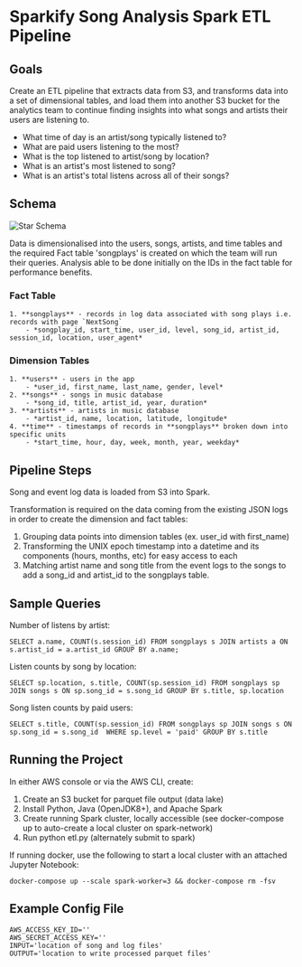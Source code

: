 # Sparkify Song Analysis Spark ETL Pipeline
## Goals
Create an ETL pipeline that extracts data from S3, and transforms data into a set of dimensional tables, and load them into another S3 bucket for the analytics team to continue finding insights into what songs and artists their users are listening to.

* What time of day is an artist/song typically listened to?
* What are paid users listening to the most?
* What is the top listened to artist/song by location?
* What is an artist's most listened to song?
* What is an artist's total listens across all of their songs?

## Schema
![Star Schema](https://i.imgur.com/Sfoy2Op.png)

Data is dimensionalised into the users, songs, artists, and time tables and the required Fact table 'songplays' is created on which the team will run their queries. Analysis able to be done initially on the IDs in the fact table for performance benefits.

### Fact Table
    1. **songplays** - records in log data associated with song plays i.e. records with page `NextSong`
        - *songplay_id, start_time, user_id, level, song_id, artist_id, session_id, location, user_agent*

### Dimension Tables
    1. **users** - users in the app
        - *user_id, first_name, last_name, gender, level*
    2. **songs** - songs in music database
        - *song_id, title, artist_id, year, duration*
    3. **artists** - artists in music database
        - *artist_id, name, location, latitude, longitude*
    4. **time** - timestamps of records in **songplays** broken down into specific units
        - *start_time, hour, day, week, month, year, weekday*


## Pipeline Steps
Song and event log data is loaded from S3 into Spark.

Transformation is required on the data coming from the existing JSON logs in order to create the dimension and fact tables:

1. Grouping data points into dimension tables (ex. user_id with first_name)
2. Transforming the UNIX epoch timestamp into a datetime and its components (hours, months, etc) for easy access to each
3. Matching artist name and song title from the event logs to the songs to add a song_id and artist_id to the songplays table.
    
## Sample Queries
Number of listens by artist:

    SELECT a.name, COUNT(s.session_id) FROM songplays s JOIN artists a ON s.artist_id = a.artist_id GROUP BY a.name;
    
Listen counts by song by location:

    SELECT sp.location, s.title, COUNT(sp.session_id) FROM songplays sp JOIN songs s ON sp.song_id = s.song_id GROUP BY s.title, sp.location
    
Song listen counts by paid users:

    SELECT s.title, COUNT(sp.session_id) FROM songplays sp JOIN songs s ON sp.song_id = s.song_id  WHERE sp.level = 'paid' GROUP BY s.title

## Running the Project
In either AWS console or via the AWS CLI, create:
1. Create an S3 bucket for parquet file output (data lake)
2. Install Python, Java (OpenJDK8+), and Apache Spark
3. Create running Spark cluster, locally accessible (see docker-compose up to auto-create a local cluster on spark-network)
4. Run python etl.py (alternately submit to spark)
   
If running docker, use the following to start a local cluster with an attached Jupyter Notebook:
    
    docker-compose up --scale spark-worker=3 && docker-compose rm -fsv

## Example Config File

    AWS_ACCESS_KEY_ID=''
    AWS_SECRET_ACCESS_KEY=''
    INPUT='location of song and log files'
    OUTPUT='location to write processed parquet files'

